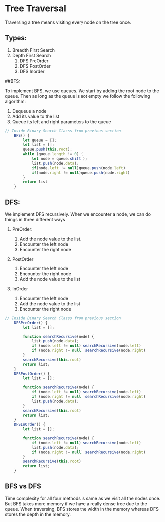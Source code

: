 # Tree Traversal
Traversing a tree means visiting every node on the tree once.

## Types:
1. Breadth First Search
2. Depth First Search
	1. DFS PreOrder
	2. DFS PostOrder
	3. DFS Inorder

##BFS:

To implement BFS, we use queues. We start by adding the root node to the queue. Then as long as the queue is not empty we follow the following algorithm:
1. Dequeue a node
2. Add its value to the list
3. Queue its left and right parameters to the queue

```javascript
// Inside Binary Search Classs from previous section
    BFS() {
        let queue = [];
        let list = [];
        queue.push(this.root);
        while (queue.length != 0) {
            let node = queue.shift();
            list.push(node.data);
            if(node.left != null)queue.push(node.left)
            if(node.right != null)queue.push(node.right)
        }
        return list
    }
```

## DFS:

We implement DFS recursively. When we encounter a node, we can do things in three different ways

1. PreOrder:

	1. Add the node value to the list.
	2. Encounter the left node
	3. Encounter the right node

2. PostOrder
	
	1. Encounter the left node
	2. Encounter the right node
	3. Add the node value to the list

3. InOrder
	
	1. Encounter the left node
	2. Add the node value to the list
	3. Encounter the right node

```javascript
// Inside Binary Search Classs from previous section
    DFSPreOrder() {
        let list = [];

        function searchRecursive(node) {
            list.push(node.data);
            if (node.left != null) searchRecursive(node.left)
            if (node.right != null) searchRecursive(node.right)
        }
        searchRecursive(this.root);
        return list;
    }
    DFSPostOrder() {
        let list = [];

        function searchRecursive(node) {
            if (node.left != null) searchRecursive(node.left)
            if (node.right != null) searchRecursive(node.right)
            list.push(node.data);
        }
        searchRecursive(this.root);
        return list;
    }
    DFSInOrder() {
        let list = [];

        function searchRecursive(node) {
            if (node.left != null) searchRecursive(node.left)
            list.push(node.data);
            if (node.right != null) searchRecursive(node.right)
        }
        searchRecursive(this.root);
        return list;
    }
```

## BFS vs DFS
Time complexity for all four methods is same as we visit all the nodes once. But BFS takes more memory if we have a really dense tree due to the queue. When traversing, BFS stores the width in the memory whereas DFS stores the depth in the memory.